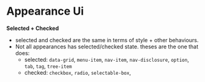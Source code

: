 # Appearance Ui

**Selected + Checked**
- selected and checked are the same in terms of style + other behaviours.
- Not all appearances has selected/checked state. theses are the one that does:
	- selected: `data-grid`, `menu-item`, `nav-item`, `nav-disclosure`, `option`, `tab`, `tag`, `tree-item`
	- checked: `checkbox`, `radio`, `selectable-box`, 
